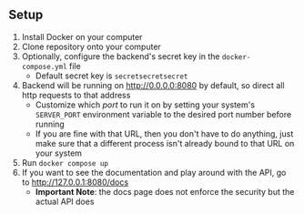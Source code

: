 ## Setup
1. Install Docker on your computer
2. Clone repository onto your computer
3. Optionally, configure the backend's secret key in the ```docker-compose.yml``` file
   * Default secret key is ```secretsecretsecret```
4. Backend will be running on http://0.0.0.0:8080 by default, so direct all http requests to that address
   * Customize which *port* to run it on by setting your system's ```SERVER_PORT``` environment variable to the desired port number before running
   * If you are fine with that URL, then you don't have to do anything, just make sure that a different process isn't already bound to that URL on your system
5. Run ```docker compose up```
6. If you want to see the documentation and play around with the API, go to http://127.0.0.1:8080/docs 
   * **Important Note**: the docs page does not enforce the security but the actual API does
